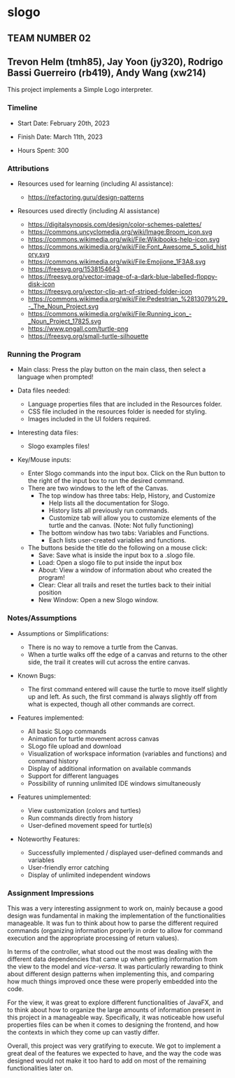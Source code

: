 # slogo
## TEAM NUMBER 02
## Trevon Helm (tmh85), Jay Yoon (jy320), Rodrigo Bassi Guerreiro (rb419), Andy Wang (xw214)


This project implements a Simple Logo interpreter.

### Timeline

* Start Date: February 20th, 2023

* Finish Date: March 11th, 2023

* Hours Spent: 300


### Attributions

* Resources used for learning (including AI assistance):
  * https://refactoring.guru/design-patterns

* Resources used directly (including AI assistance)
   * https://digitalsynopsis.com/design/color-schemes-palettes/
   * https://commons.uncyclomedia.org/wiki/Image:Broom_icon.svg
   * https://commons.wikimedia.org/wiki/File:Wikibooks-help-icon.svg
   * https://commons.wikimedia.org/wiki/File:Font_Awesome_5_solid_history.svg
   * https://commons.wikimedia.org/wiki/File:Emojione_1F3A8.svg
   * https://freesvg.org/1538154643
   * https://freesvg.org/vector-image-of-a-dark-blue-labelled-floppy-disk-icon
   * https://freesvg.org/vector-clip-art-of-striped-folder-icon
   * https://commons.wikimedia.org/wiki/File:Pedestrian_%2813079%29_-_The_Noun_Project.svg
   * https://commons.wikimedia.org/wiki/File:Running_icon_-_Noun_Project_17825.svg
   * https://www.pngall.com/turtle-png
   * https://freesvg.org/small-turtle-silhouette


### Running the Program

* Main class: Press the play button on the main class, then select a language when prompted!

* Data files needed:
   * Language properties files that are included in the Resources folder.
   * CSS file included in the resources folder is needed for styling.
   * Images included in the UI folders required.

* Interesting data files:
   * Slogo examples files!

* Key/Mouse inputs:
   * Enter Slogo commands into the input box. Click on the Run button to the right of the input box
     to run the desired command.
   * There are two windows to the left of the Canvas.
      * The top window has three tabs: Help, History, and Customize
         * Help lists all the documentation for Slogo.
         * History lists all previously run commands.
         * Customize tab will allow you to customize elements of the turtle and the canvas. (Note: Not fully functioning)
      * The bottom window has two tabs: Variables and Functions.
         * Each lists user-created variables and functions.
   * The buttons beside the title do the following on a mouse click:
      * Save: Save what is inside the input box to a .slogo file.
      * Load: Open a slogo file to put inside the input box
      * About: View a window of information about who created the program!
      * Clear: Clear all trails and reset the turtles back to their initial position
      * New Window: Open a new Slogo window.



### Notes/Assumptions

* Assumptions or Simplifications:
   * There is no way to remove a turtle from the Canvas.
   * When a turtle walks off the edge of a canvas and returns to the other side, the trail it creates
     will cut across the entire canvas.

* Known Bugs:
   * The first command entered will cause the turtle to move itself slightly up and left. As such,
     the first command is always slightly off from what is expected, though all other commands
     are correct.

* Features implemented:
  * All basic SLogo commands
  * Animation for turtle movement across canvas
  * SLogo file upload and download
  * Visualization of workspace information (variables and functions) and command history
  * Display of additional information on available commands
  * Support for different languages
  * Possibility of running unlimited IDE windows simultaneously

* Features unimplemented:
  * View customization (colors and turtles)
  * Run commands directly from history
  * User-defined movement speed for turtle(s)

* Noteworthy Features:
  * Successfully implemented / displayed user-defined commands and variables
  * User-friendly error catching
  * Display of unlimited independent windows



### Assignment Impressions
This was a very interesting assignment to work on, mainly because a good design was fundamental in 
making the implementation of the functionalities manageable. It was fun to think about how to parse
the different required commands (organizing information properly in order to allow for command
execution and the appropriate processing of return values). 

In terms of the controller, what stood out the most was dealing with the different data dependencies 
that came up when getting information from the view to the model and _vice-versa_. It was particularly
rewarding to think about different design patterns when implementing this, and comparing how much
things improved once these were properly embedded into the code.

For the view, it was great to explore different functionalities of JavaFX, and to think about how to
organize the large amounts of information present in this project in a manageable way. Specifically,
it was noticeable how useful properties files can be when it comes to designing the frontend, and how
the contexts in which they come up can vastly differ.

Overall, this project was very gratifying to execute. We got to implement a great deal of the features
we expected to have, and the way the code was designed would not make it too hard to add on most of
the remaining functionalities later on.


